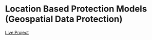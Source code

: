 # Location Based Protection Models (Geospatial Data Protection)
<a href="https://ravingalaxy.github.io/Location-Based-Protection-Models-Geospatial-Data-protection/">Live Project </a>
